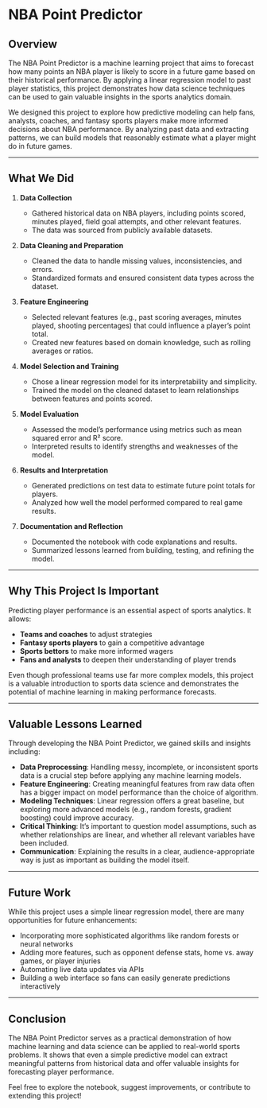 # NBA Point Predictor

## Overview

The NBA Point Predictor is a machine learning project that aims to forecast how many points an NBA player is likely to score in a future game based on their historical performance. By applying a linear regression model to past player statistics, this project demonstrates how data science techniques can be used to gain valuable insights in the sports analytics domain.

We designed this project to explore how predictive modeling can help fans, analysts, coaches, and fantasy sports players make more informed decisions about NBA performance. By analyzing past data and extracting patterns, we can build models that reasonably estimate what a player might do in future games.

---

## What We Did

1. **Data Collection**  
   - Gathered historical data on NBA players, including points scored, minutes played, field goal attempts, and other relevant features.  
   - The data was sourced from publicly available datasets.

2. **Data Cleaning and Preparation**  
   - Cleaned the data to handle missing values, inconsistencies, and errors.  
   - Standardized formats and ensured consistent data types across the dataset.

3. **Feature Engineering**  
   - Selected relevant features (e.g., past scoring averages, minutes played, shooting percentages) that could influence a player’s point total.  
   - Created new features based on domain knowledge, such as rolling averages or ratios.

4. **Model Selection and Training**  
   - Chose a linear regression model for its interpretability and simplicity.  
   - Trained the model on the cleaned dataset to learn relationships between features and points scored.

5. **Model Evaluation**  
   - Assessed the model’s performance using metrics such as mean squared error and R² score.  
   - Interpreted results to identify strengths and weaknesses of the model.

6. **Results and Interpretation**  
   - Generated predictions on test data to estimate future point totals for players.  
   - Analyzed how well the model performed compared to real game results.

7. **Documentation and Reflection**  
   - Documented the notebook with code explanations and results.  
   - Summarized lessons learned from building, testing, and refining the model.

---

## Why This Project Is Important

Predicting player performance is an essential aspect of sports analytics. It allows:
- **Teams and coaches** to adjust strategies
- **Fantasy sports players** to gain a competitive advantage
- **Sports bettors** to make more informed wagers
- **Fans and analysts** to deepen their understanding of player trends

Even though professional teams use far more complex models, this project is a valuable introduction to sports data science and demonstrates the potential of machine learning in making performance forecasts.

---

## Valuable Lessons Learned

Through developing the NBA Point Predictor, we gained skills and insights including:

- **Data Preprocessing**: Handling messy, incomplete, or inconsistent sports data is a crucial step before applying any machine learning models.  
- **Feature Engineering**: Creating meaningful features from raw data often has a bigger impact on model performance than the choice of algorithm.  
- **Modeling Techniques**: Linear regression offers a great baseline, but exploring more advanced models (e.g., random forests, gradient boosting) could improve accuracy.  
- **Critical Thinking**: It’s important to question model assumptions, such as whether relationships are linear, and whether all relevant variables have been included.  
- **Communication**: Explaining the results in a clear, audience-appropriate way is just as important as building the model itself.

---

## Future Work

While this project uses a simple linear regression model, there are many opportunities for future enhancements:
- Incorporating more sophisticated algorithms like random forests or neural networks  
- Adding more features, such as opponent defense stats, home vs. away games, or player injuries  
- Automating live data updates via APIs  
- Building a web interface so fans can easily generate predictions interactively

---

## Conclusion

The NBA Point Predictor serves as a practical demonstration of how machine learning and data science can be applied to real-world sports problems. It shows that even a simple predictive model can extract meaningful patterns from historical data and offer valuable insights for forecasting player performance.

Feel free to explore the notebook, suggest improvements, or contribute to extending this project!
